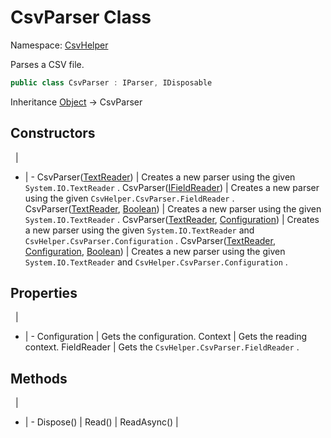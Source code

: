 # CsvParser Class

Namespace: [CsvHelper](/api/CsvHelper)

Parses a CSV file.

```cs
public class CsvParser : IParser, IDisposable
```

Inheritance [Object](https://docs.microsoft.com/en-us/dotnet/api/system.object) -> CsvParser

## Constructors
&nbsp; | &nbsp;
- | -
CsvParser([TextReader](https://docs.microsoft.com/en-us/dotnet/api/system.io.textreader)) | Creates a new parser using the given ``System.IO.TextReader`` .
CsvParser([IFieldReader](/api/CsvHelper/IFieldReader)) | Creates a new parser using the given ``CsvHelper.CsvParser.FieldReader`` .
CsvParser([TextReader](https://docs.microsoft.com/en-us/dotnet/api/system.io.textreader), [Boolean](https://docs.microsoft.com/en-us/dotnet/api/system.boolean)) | Creates a new parser using the given ``System.IO.TextReader`` .
CsvParser([TextReader](https://docs.microsoft.com/en-us/dotnet/api/system.io.textreader), [Configuration](/api/CsvHelper.Configuration/Configuration)) | Creates a new parser using the given ``System.IO.TextReader`` and ``CsvHelper.CsvParser.Configuration`` .
CsvParser([TextReader](https://docs.microsoft.com/en-us/dotnet/api/system.io.textreader), [Configuration](/api/CsvHelper.Configuration/Configuration), [Boolean](https://docs.microsoft.com/en-us/dotnet/api/system.boolean)) | Creates a new parser using the given ``System.IO.TextReader`` and ``CsvHelper.CsvParser.Configuration`` .

## Properties
&nbsp; | &nbsp;
- | -
Configuration | Gets the configuration.
Context | Gets the reading context.
FieldReader | Gets the ``CsvHelper.CsvParser.FieldReader`` .

## Methods
&nbsp; | &nbsp;
- | -
Dispose() | 
Read() | 
ReadAsync() | 
